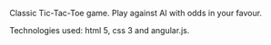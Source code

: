 Classic Tic-Tac-Toe game. Play against AI with odds in your favour.

Technologies used: html 5, css 3 and angular.js.

